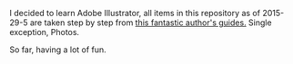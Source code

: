 I decided to learn Adobe Illustrator, all items in this repository as of 2015-29-5 are taken step by step from [this fantastic author's guides.](http://tutsplus.com/authors/andrei-marius) Single exception, Photos.

So far, having a lot of fun.
